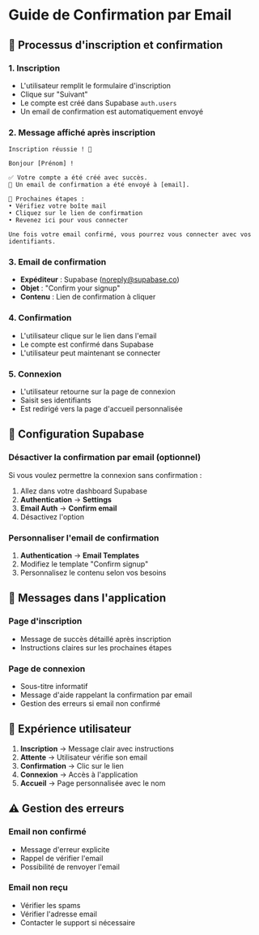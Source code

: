 # Guide de Confirmation par Email

## 📧 Processus d'inscription et confirmation

### 1. **Inscription**
- L'utilisateur remplit le formulaire d'inscription
- Clique sur "Suivant"
- Le compte est créé dans Supabase `auth.users`
- Un email de confirmation est automatiquement envoyé

### 2. **Message affiché après inscription**
```
Inscription réussie ! 🎉

Bonjour [Prénom] !

✅ Votre compte a été créé avec succès.
📧 Un email de confirmation a été envoyé à [email].

📝 Prochaines étapes :
• Vérifiez votre boîte mail
• Cliquez sur le lien de confirmation
• Revenez ici pour vous connecter

Une fois votre email confirmé, vous pourrez vous connecter avec vos identifiants.
```

### 3. **Email de confirmation**
- **Expéditeur** : Supabase (noreply@supabase.co)
- **Objet** : "Confirm your signup"
- **Contenu** : Lien de confirmation à cliquer

### 4. **Confirmation**
- L'utilisateur clique sur le lien dans l'email
- Le compte est confirmé dans Supabase
- L'utilisateur peut maintenant se connecter

### 5. **Connexion**
- L'utilisateur retourne sur la page de connexion
- Saisit ses identifiants
- Est redirigé vers la page d'accueil personnalisée

## 🔧 Configuration Supabase

### Désactiver la confirmation par email (optionnel)
Si vous voulez permettre la connexion sans confirmation :

1. Allez dans votre dashboard Supabase
2. **Authentication** → **Settings**
3. **Email Auth** → **Confirm email**
4. Désactivez l'option

### Personnaliser l'email de confirmation
1. **Authentication** → **Email Templates**
2. Modifiez le template "Confirm signup"
3. Personnalisez le contenu selon vos besoins

## 📱 Messages dans l'application

### Page d'inscription
- Message de succès détaillé après inscription
- Instructions claires sur les prochaines étapes

### Page de connexion
- Sous-titre informatif
- Message d'aide rappelant la confirmation par email
- Gestion des erreurs si email non confirmé

## 🎯 Expérience utilisateur

1. **Inscription** → Message clair avec instructions
2. **Attente** → Utilisateur vérifie son email
3. **Confirmation** → Clic sur le lien
4. **Connexion** → Accès à l'application
5. **Accueil** → Page personnalisée avec le nom

## ⚠️ Gestion des erreurs

### Email non confirmé
- Message d'erreur explicite
- Rappel de vérifier l'email
- Possibilité de renvoyer l'email

### Email non reçu
- Vérifier les spams
- Vérifier l'adresse email
- Contacter le support si nécessaire 